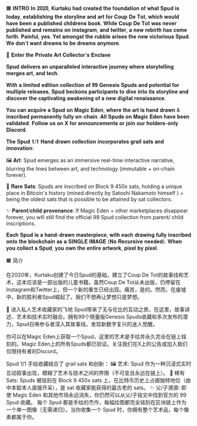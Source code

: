 🟧 𝐈𝐍𝐓𝐑𝐎
𝐈𝐧 𝟐𝟎𝟐𝟎, 𝐊𝐮𝐫𝐭𝐚𝐤𝐮 𝐡𝐚𝐝 𝐜𝐫𝐞𝐚𝐭𝐞𝐝 𝐭𝐡𝐞 𝐟𝐨𝐮𝐧𝐝𝐚𝐭𝐢𝐨𝐧 𝐨𝐟 𝐰𝐡𝐚𝐭 𝐒𝐩𝐮𝐝 𝐢𝐬 𝐭𝐨𝐝𝐚𝐲, 𝐞𝐬𝐭𝐚𝐛𝐥𝐢𝐬𝐡𝐢𝐧𝐠 𝐭𝐡𝐞 𝐬𝐭𝐨𝐫𝐲𝐥𝐢𝐧𝐞 𝐚𝐧𝐝 𝐚𝐫𝐭 𝐟𝐨𝐫 𝐂𝐨𝐮𝐩 𝐃𝐞 𝐓𝐨𝐭, 𝐰𝐡𝐢𝐜𝐡 𝐰𝐨𝐮𝐥𝐝 𝐡𝐚𝐯𝐞 𝐛𝐞𝐞𝐧 𝐚 𝐩𝐮𝐛𝐥𝐢𝐬𝐡𝐞𝐝 𝐜𝐡𝐢𝐥𝐝𝐫𝐞𝐧𝐬 𝐛𝐨𝐨𝐤. 𝐖𝐡𝐢𝐥𝐞 𝐂𝐨𝐮𝐩 𝐃𝐞 𝐓𝐨𝐭 𝐰𝐚𝐬 𝐧𝐞𝐯𝐞𝐫 𝐩𝐮𝐛𝐥𝐢𝐬𝐡𝐞𝐝 𝐚𝐧𝐝 𝐫𝐞𝐦𝐚𝐢𝐧𝐬 𝐨𝐧 𝐢𝐧𝐬𝐭𝐚𝐠𝐫𝐚𝐦, 𝐚𝐧𝐝 𝐭𝐰𝐢𝐭𝐭𝐞𝐫, 𝐚 𝐧𝐞𝐰 𝐫𝐞𝐛𝐢𝐫𝐭𝐡 𝐡𝐚𝐬 𝐜𝐨𝐦𝐞 𝐟𝐨𝐫𝐭𝐡. 𝐏𝐚𝐢𝐧𝐟𝐮𝐥, 𝐲𝐞𝐬. 𝐘𝐞𝐭 𝐚𝐦𝐨𝐧𝐠𝐬𝐭 𝐭𝐡𝐞 𝐫𝐮𝐛𝐛𝐥𝐞 𝐚𝐫𝐢𝐬𝐞𝐬 𝐭𝐡𝐞 𝐧𝐞𝐰 𝐯𝐢𝐜𝐭𝐨𝐫𝐢𝐨𝐮𝐬 𝐒𝐩𝐮𝐝. 𝐖𝐞 𝐝𝐨𝐧'𝐭 𝐰𝐚𝐧𝐭 𝐝𝐫𝐞𝐚𝐦𝐬 𝐭𝐨 𝐛𝐞 𝐝𝐫𝐞𝐚𝐦𝐬 𝐚𝐧𝐲𝐦𝐨𝐫𝐞. 

🎨  𝐄𝐧𝐭𝐞𝐫 𝐭𝐡𝐞 𝐏𝐫𝐢𝐯𝐚𝐭𝐞 𝐀𝐫𝐭 𝐂𝐨𝐥𝐥𝐞𝐜𝐭𝐨𝐫'𝐬 𝐄𝐧𝐜𝐥𝐚𝐯𝐞

𝐒𝐩𝐮𝐝 𝐝𝐞𝐥𝐢𝐯𝐞𝐫𝐬 𝐚𝐧 𝐮𝐧𝐩𝐚𝐫𝐚𝐥𝐥𝐞𝐥𝐞𝐝 𝐢𝐧𝐭𝐞𝐫𝐚𝐜𝐭𝐢𝐯𝐞 𝐣𝐨𝐮𝐫𝐧𝐞𝐲 𝐰𝐡𝐞𝐫𝐞 𝐬𝐭𝐨𝐫𝐲𝐭𝐞𝐥𝐥𝐢𝐧𝐠 𝐦𝐞𝐫𝐠𝐞𝐬 𝐚𝐫𝐭, 𝐚𝐧𝐝 𝐭𝐞𝐜𝐡. 

𝐖𝐢𝐭𝐡 𝐚 𝐥𝐢𝐦𝐢𝐭𝐞𝐝 𝐞𝐝𝐢𝐭𝐢𝐨𝐧 𝐜𝐨𝐥𝐥𝐞𝐜𝐭𝐢𝐨𝐧 𝐨𝐟 𝟗𝟗 𝐆𝐞𝐧𝐞𝐬𝐢𝐬 𝐒𝐩𝐮𝐝𝐬 𝐚𝐧𝐝 𝐩𝐨𝐭𝐞𝐧𝐭𝐢𝐚𝐥 𝐟𝐨𝐫 𝐦𝐮𝐥𝐭𝐢𝐩𝐥𝐞 𝐫𝐞𝐥𝐞𝐚𝐬𝐞𝐬, 𝐒𝐩𝐮𝐝 𝐛𝐞𝐜𝐤𝐨𝐧𝐬 𝐩𝐚𝐫𝐭𝐢𝐜𝐢𝐩𝐚𝐧𝐭𝐬 𝐭𝐨 𝐝𝐢𝐯𝐞 𝐢𝐧𝐭𝐨 𝐢𝐭𝐬 𝐬𝐭𝐨𝐫𝐲𝐥𝐢𝐧𝐞 𝐚𝐧𝐝 𝐝𝐢𝐬𝐜𝐨𝐯𝐞𝐫 𝐭𝐡𝐞 𝐜𝐚𝐩𝐭𝐢𝐯𝐚𝐭𝐢𝐧𝐠 𝐚𝐰𝐚𝐤𝐞𝐧𝐢𝐧𝐠 𝐨𝐟 𝐚 𝐧𝐞𝐰 𝐝𝐢𝐠𝐢𝐭𝐚𝐥 𝐫𝐞𝐧𝐚𝐢𝐬𝐬𝐚𝐧𝐜𝐞. 

𝐘𝐨𝐮 𝐜𝐚𝐧 𝐚𝐜𝐪𝐮𝐢𝐫𝐞 𝐚 𝐒𝐩𝐮𝐝 𝐨𝐧 𝐌𝐚𝐠𝐢𝐜 𝐄𝐝𝐞𝐧, 𝐰𝐡𝐞𝐫𝐞 𝐭𝐡𝐞 𝐚𝐫𝐭 𝐢𝐬 𝐡𝐚𝐧𝐝 𝐝𝐫𝐚𝐰𝐧 & 𝐢𝐧𝐬𝐜𝐫𝐢𝐛𝐞𝐝 𝐩𝐞𝐫𝐦𝐚𝐧𝐞𝐧𝐭𝐥𝐲 𝐟𝐮𝐥𝐥𝐲 𝐨𝐧-𝐜𝐡𝐚𝐢𝐧. 𝐀𝐥𝐥 𝐒𝐩𝐮𝐝𝐬 𝐨𝐧 𝐌𝐚𝐠𝐢𝐜 𝐄𝐝𝐞𝐧 𝐡𝐚𝐯𝐞 𝐛𝐞𝐞𝐧 𝐯𝐚𝐥𝐢𝐝𝐚𝐭𝐞𝐝. 𝐅𝐨𝐥𝐥𝐨𝐰 𝐮𝐬 𝐨𝐧 𝐗 𝐟𝐨𝐫 𝐚𝐧𝐧𝐨𝐮𝐧𝐜𝐞𝐦𝐞𝐧𝐭𝐬 𝐨𝐫 𝐣𝐨𝐢𝐧 𝐨𝐮𝐫 𝐡𝐨𝐥𝐝𝐞𝐫𝐬-𝐨𝐧𝐥𝐲 𝐃𝐢𝐬𝐜𝐨𝐫𝐝.


𝐓𝐡𝐞 𝐒𝐩𝐮𝐝 𝟏/𝟏 𝐇𝐚𝐧𝐝 𝐝𝐫𝐚𝐰𝐧 𝐜𝐨𝐥𝐥𝐞𝐜𝐭𝐢𝐨𝐧 𝐢𝐧𝐜𝐨𝐫𝐩𝐨𝐫𝐚𝐭𝐞𝐬 𝐠𝐫𝐚𝐢𝐥 𝐬𝐚𝐭𝐬 𝐚𝐧𝐝 𝐢𝐧𝐧𝐨𝐯𝐚𝐭𝐢𝐨𝐧:

🖼️ 𝐀𝐫𝐭: Spud emerges as an immersive real-time interactive narrative, blurring the lines between art, and technology (immutable + on-chain forever).

🦋 𝐑𝐚𝐫𝐞 𝐒𝐚𝐭𝐬: Spuds are inscribed on Block 9 450x sats, holding a unique place in Bitcoin's history (mined directly by Satoshi Nakamoto himself ) + being the oldest sats that is possible to be attained by sat collectors.

✨ 𝐏𝐚𝐫𝐞𝐧𝐭/𝐜𝐡𝐢𝐥𝐝 𝐩𝐫𝐨𝐯𝐞𝐧𝐚𝐧𝐜𝐞: If Magic Eden + other marketplaces disappear forever, you will still find the official 99 Spud collection from parent/ child inscriptions.

𝐄𝐚𝐜𝐡 𝐒𝐩𝐮𝐝 𝐢𝐬 𝐚 𝐡𝐚𝐧𝐝-𝐝𝐫𝐚𝐰𝐧 𝐦𝐚𝐬𝐭𝐞𝐫𝐩𝐢𝐞𝐜𝐞, 𝐰𝐢𝐭𝐡 𝐞𝐚𝐜𝐡 𝐝𝐫𝐚𝐰𝐢𝐧𝐠 𝐟𝐮𝐥𝐥𝐲 𝐢𝐧𝐬𝐜𝐫𝐢𝐛𝐞𝐝 𝐨𝐧𝐭𝐨 𝐭𝐡𝐞 𝐛𝐥𝐨𝐜𝐤𝐜𝐡𝐚𝐢𝐧 𝐚𝐬 𝐚 𝐒𝐈𝐍𝐆𝐋𝐄 𝐈𝐌𝐀𝐆𝐄 (𝐍𝐨 𝐑𝐞𝐜𝐮𝐫𝐬𝐢𝐯𝐞 𝐧𝐞𝐞𝐝𝐞𝐝). 𝐖𝐡𝐞𝐧 𝐲𝐨𝐮 𝐜𝐨𝐥𝐥𝐞𝐜𝐭 𝐚 𝐒𝐩𝐮𝐝, 𝐲𝐨𝐮 𝐨𝐰𝐧 𝐭𝐡𝐞 𝐞𝐧𝐭𝐢𝐫𝐞 𝐚𝐫𝐭𝐰𝐨𝐫𝐤, 𝐩𝐢𝐱𝐞𝐥 𝐛𝐲 𝐩𝐢𝐱𝐞𝐥. 

🟧   简介

在2020年，Kurtaku创建了今日Spud的基础，建立了Coup De Tot的故事线和艺术，这本应该是一部出版的儿童书籍。虽然Coup De Tot从未出版，仍停留在Instagram和Twitter上，但一个新的重生已经出现。痛苦，是的。然而，在废墟中，新的胜利者Spud崛起了。我们不想再让梦想只是梦想。

🎨 进入私人艺术收藏家的飞地
Spud带来了无与伦比的互动之旅，在这里，故事讲述、艺术和技术实时融合。拥有99个限量版Genesis Spuds收藏和多次发布的潜力，Spud召唤参与者深入其故事线，发现新数字复兴的迷人觉醒。


你可以在Magic Eden上获取一个Spud，这里的艺术是手绘并永久完全在链上铭刻的。Magic Eden上的所有Spuds都已验证。关注我们在X上的公告或加入我们仅限持有者的Discord。


Spud 1/1 手绘收藏结合了 grail sats 和创新： 🖼️ 艺术: Spud 作为一种沉浸式实时互动叙事出现，模糊了艺术与技术之间的界限（不可变且永远在链上）。 🦋 稀有 Sats: Spuds 被铭刻在 Block 9 450x sats 上，在比特币历史上占据独特地位（由中本聪本人直接开采），是 sat 收藏家能获得的最古老的 sats。 ✨ 父/子溯源: 即使 Magic Eden 和其他市场永远消失，你仍然可以从父/子铭文中找到官方的 99 Spud 收藏。 每个 Spud 都是手绘的杰作，每幅绘图都完全铭刻在区块链上作为一个单一图像（无需递归）。当你收集一个 Spud 时，你拥有整个艺术品，每个像素都属于你。

